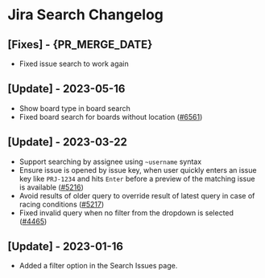 # Jira Search Changelog

## [Fixes] - {PR_MERGE_DATE}

- Fixed issue search to work again

## [Update] - 2023-05-16

- Show board type in board search
- Fixed board search for boards without location ([#6561](https://github.com/raycast/extensions/issues/6561))

## [Update] - 2023-03-22

- Support searching by assignee using `~username` syntax
- Ensure issue is opened by issue key, when user quickly enters an issue key like `PRJ-1234` and hits `Enter` before a preview of the matching issue is available ([#5216](https://github.com/raycast/extensions/issues/5216))
- Avoid results of older query to override result of latest query in case of racing conditions ([#5217](https://github.com/raycast/extensions/issues/5217))
- Fixed invalid query when no filter from the dropdown is selected ([#4465](https://github.com/raycast/extensions/issues/4465))

## [Update] - 2023-01-16 

 - Added a filter option in the Search Issues page.